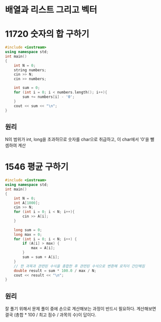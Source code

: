 배열과 리스트 그리고 벡터
===
# 11720 숫자의 합 구하기
```c++
#include <iostream>
using namespace std;
int main()
{
	int N = 0;
	string numbers;
	cin >> N;
	cin >> numbers;

	int sum = 0;
	for (int i = 0; i < numbers.length(); i++){
		sum += numbers[i] - '0';
	}
	cout << sum << "\n";
}
```
## 원리
N의 범위가 int, long을 초과하므로 숫자를 char으로 취급하고, 이 char에서 '0'을 뺄셈하여 계산  

# 1546 평균 구하기
```c++
#include <iostream>
using namespace std;
int main()
{
	int N = 0;
	int A[1000];
	cin >> N;
	for (int i = 0; i < N; i++){
		cin >> A[i];
	}
	
	long sum = 0;
	long max = 0;
	for (int i = 0; i < N; i++) {
		if (A[i] > max) {
			max = A[i];
		}
		sum = sum + A[i];
	}
	// 한 과목과 관련된 수식을 총합한 후 관련된 수식으로 변환해 로직이 간단해짐
	double result = sum * 100.0 / max / N;	
	cout << result << "\n";
}
```
## 원리
잘 풀기 위해서 문제 풀이 중에 손으로 계산해보는 과정이 반드시 필요하다. 
계산해보면 결국 (총합 * 100 / 최고 점수 / 과목의 수)이 답이다.
